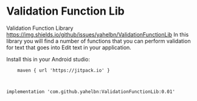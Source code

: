# Validation Function Lib
Validation Function Library
https://img.shields.io/github/issues/yahelbn/ValidationFunctionLib
In this library you will find a number of functions that you can perform validation
for text that goes into Edit text in your application.

Install this in your Android studio:

        maven { url 'https://jitpack.io' }



    implementation 'com.github.yahelbn:ValidationFunctionLib:0.01'
